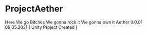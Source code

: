 # ProjectAether
Here We go
Bitches We gonna rock it 
We gonna own it
Aether 0.0.01 09.05.2021
[
    Unity Project Created
]

